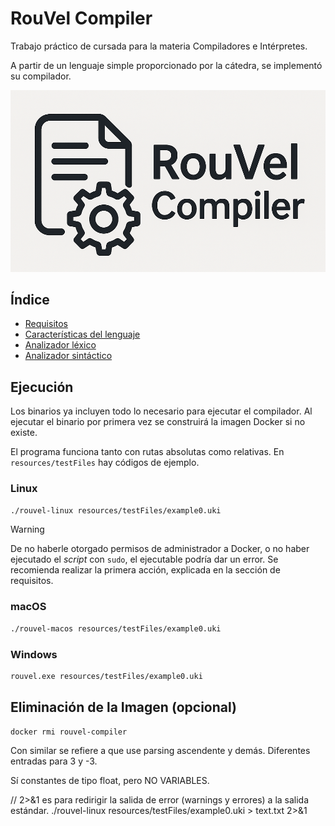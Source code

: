 # RouVel Compiler

Trabajo práctico de cursada para la materia Compiladores e Intérpretes.

A partir de un lenguaje simple proporcionado por la cátedra, se implementó su compilador.

![Ícono](resources/icon.png)

## Índice

- [Requisitos](resources/markdown.md)
- [Características del lenguaje](resources/markdown/language.md)
- [Analizador léxico](resources/markdown/lexer.md)
- [Analizador sintáctico](resources/markdown/parser.md)

## Ejecución

Los binarios ya incluyen todo lo necesario para ejecutar el compilador. Al ejecutar el binario por primera vez se construirá la imagen Docker si no existe.

El programa funciona tanto con rutas absolutas como relativas. En `resources/testFiles` hay códigos de ejemplo.

### Linux

```sh
./rouvel-linux resources/testFiles/example0.uki
```

> [!WARNING]
> De no haberle otorgado permisos de administrador a Docker, o no haber ejecutado el _script_ con `sudo`, el ejecutable podría dar un error. Se recomienda realizar la primera acción, explicada en la sección de requisitos.

### macOS

```sh
./rouvel-macos resources/testFiles/example0.uki
```

### Windows

```sh
rouvel.exe resources/testFiles/example0.uki
```

## Eliminación de la Imagen (opcional)

```sh
docker rmi rouvel-compiler
```

Con similar se refiere a que use parsing ascendente y demás.
Diferentes entradas para 3 y -3.

Sí constantes de tipo float, pero NO VARIABLES.

// 2>&1 es para redirigir la salida de error (warnings y errores) a la salida estándar.
./rouvel-linux resources/testFiles/example0.uki > text.txt 2>&1



